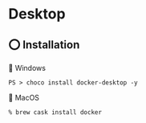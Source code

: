 # Desktop



## :o: Installation

:pushpin: Windows

```
PS > choco install docker-desktop -y
```

:pushpin: MacOS

```
% brew cask install docker
```
